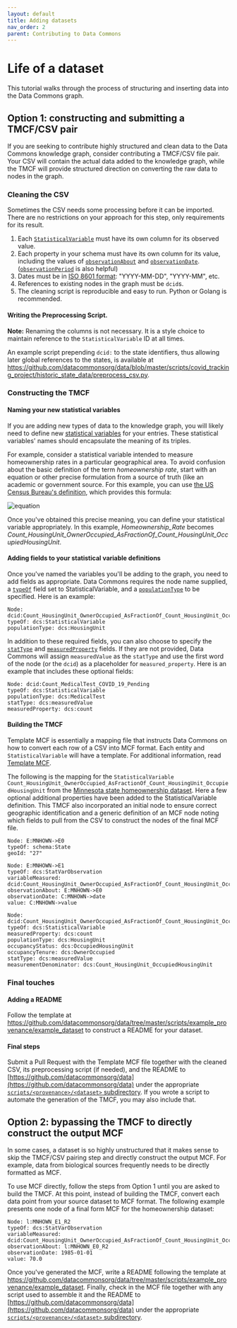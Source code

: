 ```yaml
---
layout: default
title: Adding datasets
nav_order: 2
parent: Contributing to Data Commons
---
```


# Life of a dataset

This tutorial walks through the process of structuring and inserting data into the Data Commons graph.

## Option 1: constructing and submitting a TMCF/CSV pair

If you are seeking to contribute highly structured and clean data to the Data Commons knowledge graph, consider contributing a TMCF/CSV file pair. Your CSV will contain the actual data added to the knowledge graph, while the TMCF will provide structured direction on converting the raw data to nodes in the graph.

### Cleaning the CSV

Sometimes the CSV needs some processing before it can be imported. There are no restrictions on your approach for this step, only requirements for its result.

1. Each [`StatisticalVariable`](https://datacommons.org/browser/StatisticalVariable) must have its own column for its observed value.
1. Each property in your schema must have its own column for its value, including the values of [`observationAbout`](https://datacommons.org/browser/observationAbout) and [`observationDate`](https://datacommons.org/browser/observationDate). ([`observationPeriod`](https://datacommons.org/browser/observationPeriod) is also helpful)
1. Dates must be in [ISO 8601 format](https://www.w3.org/TR/NOTE-datetime): "YYYY-MM-DD", "YYYY-MM", etc.
1. References to existing nodes in the graph must be `dcid`s.
1. The cleaning script is reproducible and easy to run. Python or Golang is recommended.

#### Writing the Preprocessing Script.

**Note:** Renaming the columns is not necessary. It is a style choice to maintain reference to the `StatisticalVariable` ID at all times.

An example script prepending `dcid:` to the state identifiers, thus allowing later global references to the states, is available at https://github.com/datacommonsorg/data/blob/master/scripts/covid_tracking_project/historic_state_data/preprocess_csv.py.

### Constructing the TMCF

#### Naming your new statistical variables

If you are adding new types of data to the knowledge graph, you will likely need to define new [statistical variables](/contributing/background/representing_statistics.html) for your entries. These statistical variables' names should encapsulate the meaning of its triples.

For example, consider a statistical variable intended to measure homeownership rates in a particular geographical area. To avoid confusion about the basic definition of the term _homeownership rate_, start with an equation or other precise formulation from a source of truth (like an academic or government source. For this example, you can use [the US Census Bureau's definition](https://www.census.gov/housing/hvs/definitions.pdf), which provides this formula:

![equation](https://latex.codecogs.com/gif.latex?\textup{homeownership&space;rate&space;(%)}&space;=&space;\frac{\textup{owner&space;occupied&space;housing&space;units}}{\textup{total&space;occupied&space;housing&space;units}}\times&space;100)

Once you've obtained this precise meaning, you can define your statistical variable appropriately. In this example, _Homeownership_Rate_ becomes _Count_HousingUnit_OwnerOccupied_AsFractionOf_Count_HousingUnit_OccupiedHousingUnit_.

####  Adding fields to your statistical variable definitions

Once you've named the variables you'll be adding to the graph, you need to add fields as appropriate. Data Commons requires the node name supplied, a [`typeOf`](https://datacommons.org/browser/typeOf) field set to StatisticalVariable, and a [`populationType`](https://datacommons.org/browser/populationType) to be specified. Here is an example:

```
Node: dcid:Count_HousingUnit_OwnerOccupied_AsFractionOf_Count_HousingUnit_OccupiedHousingUnit
typeOf: dcs:StatisticalVariable
populationType: dcs:HousingUnit
```

In addition to these required fields, you can also choose to specify the [`statType`](https://datacommons.org/browser/statType) and [`measuredProperty`](https://datacommons.org/browser/measuredProperty) fields. If they are not provided, Data Commons will assign `measuredValue` as the `statType` and use the first word of the node (or the `dcid`) as a placeholder for `measured_property`. Here is an example that includes these optional fields:

```
Node: dcid:Count_MedicalTest_COVID_19_Pending
typeOf: dcs:StatisticalVariable
populationType: dcs:MedicalTest
statType: dcs:measuredValue
measuredProperty: dcs:count
```

#### Building the TMCF

Template MCF is essentially a mapping file that instructs Data Commons on how to convert each row of a CSV into MCF format. Each entity and `StatisticalVariable` will have a template. For additional information, read [Template MCF](https://github.com/datacommonsorg/data/blob/master/docs/mcf_format.md#template-mcf).

The following is the mapping for the `StatisticalVariable` `Count_HousingUnit_OwnerOccupied_AsFractionOf_Count_HousingUnit_OccupiedHousingUnit` from the [Minnesota state homeownership dataset](https://github.com/datacommonsorg/data/blob/master/scripts/fred/homeownership/MNHOWN.csv). Here a few optional additional properties have been added to the StatisticalVariable definition. This TMCF also incorporated an initial node to ensure correct geographic identification and a generic definition of an MCF node noting which fields to pull from the CSV to construct the nodes of the final MCF file.

```
Node: E:MNHOWN->E0
typeOf: schema:State
geoId: "27"

Node: E:MNHOWN->E1
typeOf: dcs:StatVarObservation
variableMeasured: dcid:Count_HousingUnit_OwnerOccupied_AsFractionOf_Count_HousingUnit_OccupiedHousingUnit
observationAbout: E:MNHOWN->E0
observationDate: C:MNHOWN->date
value: C:MNHOWN->value

Node: dcid:Count_HousingUnit_OwnerOccupied_AsFractionOf_Count_HousingUnit_OccupiedHousingUnit
typeOf: dcs:StatisticalVariable
measuredProperty: dcs:count
populationType: dcs:HousingUnit
occupancyStatus: dcs:OccupiedHousingUnit
occupancyTenure: dcs:OwnerOccupied
statType: dcs:measuredValue
measurementDenominator: dcs:Count_HousingUnit_OccupiedHousingUnit
```

### Final touches

#### Adding a README

Follow the template at <https://github.com/datacommonsorg/data/tree/master/scripts/example_provenance/example_dataset> to construct a README for your dataset.

#### Final steps

Submit a Pull Request with the Template MCF file together with the cleaned CSV, its preprocessing script (if needed), and the README to [https://github.com/datacommonsorg/data](https://github.com/datacommonsorg/data) under the appropriate [`scripts/<provenance>/<dataset>` subdirectory](https://github.com/datacommonsorg/data/tree/master/scripts/fred/homeownership). If you wrote a script to automate the generation of the TMCF, you may also include that.

## Option 2: bypassing the TMCF to directly construct the output MCF

In some cases, a dataset is so highly unstructured that it makes sense to skip the TMCF/CSV pairing step and directly construct the output MCF. For example, data from biological sources frequently needs to be directly formatted as MCF.

To use MCF directly, follow the steps from Option 1 until you are asked to build the TMCF. At this point, instead of building the TMCF, convert each data point from your source dataset to MCF format. The following example presents one node of a final form MCF for the homeownership dataset:

```
Node: l:MNHOWN_E1_R2
typeOf: dcs:StatVarObservation
variableMeasured: dcid:Count_HousingUnit_OwnerOccupied_AsFractionOf_Count_HousingUnit_OccupiedHousingUnit
observationAbout: l:MNHOWN_E0_R2
observationDate: 1985-01-01
value: 70.0
```

Once you've generated the MCF, write a README following the template at <https://github.com/datacommonsorg/data/tree/master/scripts/example_provenance/example_dataset>. Finally, check in the MCF file together with any script used to assemble it and the README to [https://github.com/datacommonsorg/data](https://github.com/datacommonsorg/data) under the appropriate [`scripts/<provenance>/<dataset>` subdirectory](https://github.com/datacommonsorg/data/tree/master/scripts/example_provenance/example_dataset).
